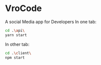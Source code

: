 # VroCode
A social Media app for Developers
In one tab:
```bash
cd .\api\
yarn start
```

In other tab:
```bash
cd .\client\
npm start
```
